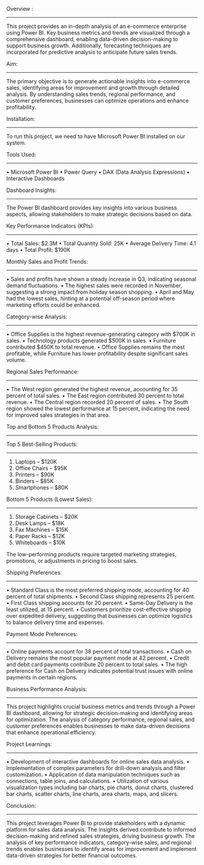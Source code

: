 Overview :
*************
This project provides an in-depth analysis of an e-commerce enterprise using Power BI. Key business metrics and trends are visualized through a comprehensive dashboard, enabling data-driven decision-making to support business growth. Additionally, forecasting techniques are incorporated for predictive analysis to anticipate future sales trends.

Aim:
******
The primary objective is to generate actionable insights into e-commerce sales, identifying areas for improvement and growth through detailed analysis. By understanding sales trends, regional performance, and customer preferences, businesses can optimize operations and enhance profitability.

Installation:
**************
To run this project, we need to have Microsoft Power BI installed on our system.

Tools Used:
************
•	Microsoft Power BI
•	Power Query
•	DAX (Data Analysis Expressions)
•	Interactive Dashboards

Dashboard Insights:
*******************
The Power BI dashboard provides key insights into various business aspects, allowing stakeholders to make strategic decisions based on data.

Key Performance Indicators (KPIs):
***********************************
•	Total Sales: $2.3M
•	Total Quantity Sold: 25K
•	Average Delivery Time: 4.1 days
•	Total Profit: $190K

Monthly Sales and Profit Trends:
*********************************
•	Sales and profits have shown a steady increase in Q3, indicating seasonal demand fluctuations.
•	The highest sales were recorded in November, suggesting a strong impact from holiday season shopping.
•	April and May had the lowest sales, hinting at a potential off-season period where marketing efforts could be enhanced.

Category-wise Analysis:
************************
•	Office Supplies is the highest revenue-generating category with $700K in sales.
•	Technology products generated $500K in sales.
•	Furniture contributed $450K to total revenue.
•	Office Supplies remains the most profitable, while Furniture has lower profitability despite significant sales volume.

Regional Sales Performance:
*****************************

•	The West region generated the highest revenue, accounting for 35 percent of total sales.
•	The East region contributed 30 percent to total revenue.
•	The Central region recorded 20 percent of sales.
•	The South region showed the lowest performance at 15 percent, indicating the need for improved sales strategies in that area.

Top and Bottom 5 Products Analysis:
************************************
Top 5 Best-Selling Products:
****************************
1.	Laptops – $120K
2.	Office Chairs – $95K
3.	Printers – $90K
4.	Binders – $85K
5.	Smartphones – $80K

Bottom 5 Products (Lowest Sales):
*********************************
1.	Storage Cabinets – $20K
2.	Desk Lamps – $18K
3.	Fax Machines – $15K
4.	Paper Racks – $12K
5.	Whiteboards – $10K

The low-performing products require targeted marketing strategies, promotions, or adjustments in pricing to boost sales.

Shipping Preferences:
*********************
•	Standard Class is the most preferred shipping mode, accounting for 40 percent of total shipments.
•	Second Class shipping represents 25 percent.
•	First Class shipping accounts for 20 percent.
•	Same-Day Delivery is the least utilized, at 15 percent.
•	Customers prioritize cost-effective shipping over expedited delivery, suggesting that businesses can optimize logistics to balance delivery time and expenses.

Payment Mode Preferences:
**************************
•	Online payments account for 38 percent of total transactions.
•	Cash on Delivery remains the most popular payment mode at 42 percent.
•	Credit and debit card payments contribute 20 percent to total sales.
•	The high preference for Cash on Delivery indicates potential trust issues with online payments in certain regions.

Business Performance Analysis:
*****************************
This project highlights crucial business metrics and trends through a Power BI dashboard, allowing for strategic decision-making and identifying areas for optimization. The analysis of category performance, regional sales, and customer preferences enables businesses to make data-driven decisions that enhance operational efficiency.

Project Learnings:
********************
•	Development of interactive dashboards for online sales data analysis.
•	Implementation of complex parameters for drill-down analysis and filter customization.
•	Application of data manipulation techniques such as connections, table joins, and calculations.
•	Utilization of various visualization types including bar charts, pie charts, donut charts, clustered bar charts, scatter charts, line charts, area charts, maps, and slicers.

Conclusion:
***********
This project leverages Power BI to provide stakeholders with a dynamic platform for sales data analysis. The insights derived contribute to informed decision-making and refined sales strategies, driving business growth. The analysis of key performance indicators, category-wise sales, and regional trends enables businesses to identify areas for improvement and implement data-driven strategies for better financial outcomes.

